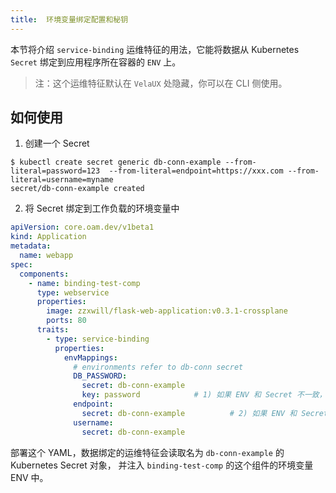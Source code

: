```yaml
---
title:  环境变量绑定配置和秘钥
---
```


本节将介绍 `service-binding` 运维特征的用法，它能将数据从 Kubernetes `Secret` 绑定到应用程序所在容器的 `ENV` 上。

> 注：这个运维特征默认在 `VelaUX` 处隐藏，你可以在 CLI 侧使用。


## 如何使用

1. 创建一个 Secret

```shell
$ kubectl create secret generic db-conn-example --from-literal=password=123  --from-literal=endpoint=https://xxx.com --from-literal=username=myname
secret/db-conn-example created
```

2. 将 Secret 绑定到工作负载的环境变量中

```yaml
apiVersion: core.oam.dev/v1beta1
kind: Application
metadata:
  name: webapp
spec:
  components:
    - name: binding-test-comp
      type: webservice
      properties:
        image: zzxwill/flask-web-application:v0.3.1-crossplane
        ports: 80
      traits:
        - type: service-binding
          properties:
            envMappings:
              # environments refer to db-conn secret
              DB_PASSWORD:
                secret: db-conn-example
                key: password            # 1) 如果 ENV 和 Secret 不一致，则 Secret 必须被设置
              endpoint:
                secret: db-conn-example          # 2) 如果 ENV 和 Secret 一致，则 Secret 可以缺省不写
              username:
                secret: db-conn-example
```

部署这个 YAML，数据绑定的运维特征会读取名为 `db-conn-example` 的 Kubernetes Secret 对象，
并注入 `binding-test-comp` 的这个组件的环境变量 ENV 中。
